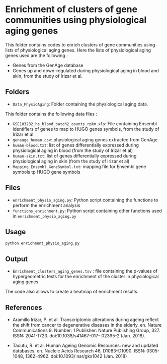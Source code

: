 # Enrichment of clusters of gene communities using physiological aging genes

This folder contains codes to enrich clusters of gene communities using lists of physiological aging genes. Here the lists of physiological aging genes used are the following : 

* Genes from the GenAge database
* Genes up and down-regulated during physiological aging in blood and skin, from the study of Irizar et al.

## Folders

* ```Data_PhysioAging```: Folder containing the physiological aging data.

This folder contains the following data files : 

* ```GSE103232_hs_blood_batch2_counts_rpkm.xls```: File containing Ensembl identifiers of genes to map to HUGO genes symbols, from the study of Irizar et al. 
* ```geneage_human.csv```: physiological aging genes extracted from GenAge
* ```human-blood.txt```: list of genes differentially expressed during physiological aging in blood (from the study of Irizar et al)
* ```human-skin.txt```: list of genes differentially expressed during physiological aging in skin (from the study of Irizar et al)
* ```Mapping_Ensembl_GeneSymbol.txt```: mapping file for Ensembl gene symbols tp HUGO gene symbols

## Files

* ```enrichment_physio_aging.py```: Python script containing the functions to perform the enrichment analysis
* ```functions_enrichment.py```: Python script containing other functions used in ```enrichment_physio_aging.py```

## Usage

```python enrichment_physio_aging.py```

## Output

* ```Enrichment_clusters_aging_genes.tsv``` : file containing the p-values of hypergeometric tests for the enrichment of the cluster in physiological aging genes

The code also allows to create a heatmap of enrichment results. 

## References

* Aramillo Irizar, P. et al. Transcriptomic alterations during ageing reflect the shift from cancer to degenerative diseases in the elderly. en. Nature Communications 9. Number: 1 Publisher: Nature Publishing Group, 327. ISSN: 2041-1723. doi:10.1038/s41467-017-
02395-2 (Jan. 2018).

* Tacutu, R. et al. Human Ageing Genomic Resources: new and updated databases. en.
Nucleic Acids Research 46, D1083–D1090. ISSN: 0305-1048, 1362-4962. doi:10.1093/
nar/gkx1042 (Jan. 2018)